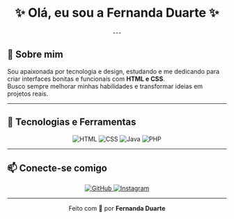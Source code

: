 <!-- Banner ou saudação -->
<h1 align="center">✨ Olá, eu sou a Fernanda Duarte ✨</h1>
<p align="center">
 ---
  
## 🌸 Sobre mim
Sou apaixonada por tecnologia e design, estudando e me dedicando para criar interfaces bonitas e funcionais com **HTML e CSS**.  
Busco sempre melhorar minhas habilidades e transformar ideias em projetos reais.

  ---
  
## 🎯 Tecnologias e Ferramentas
<p align="center">
  <img src="https://img.shields.io/badge/HTML-ff69b4?style=for-the-badge&logo=html5&logoColor=white" alt="HTML"/>
  <img src="https://img.shields.io/badge/CSS-8e44ad?style=for-the-badge&logo=css3&logoColor=white" alt="CSS"/>
  <img src="https://img.shields.io/badge/Java-ff69b4?style=for-the-badge&logo=java&logoColor=white" alt="Java"/>
  <img src="https://img.shields.io/badge/PHP-8e44ad?style=for-the-badge&logo=php&logoColor=white" alt="PHP"/>
</p>

---

## 📫 Conecte-se comigo
<p align="center">
  <a href="https://github.com/fernandaduarten">
    <img src="https://img.shields.io/badge/GitHub-8e44ad?style=for-the-badge&logo=github&logoColor=white" alt="GitHub"/>
  </a>
  <a href="(https://www.instagram.com/fernandaduarten/)">
    <img src="https://img.shields.io/badge/Instagram-ff69b4?style=for-the-badge&logo=instagram&logoColor=white" alt="Instagram"/>
  </a>
</p>

---

<p align="center">
  Feito com 💜 por <b>Fernanda Duarte</b>
</p>
